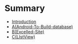 # Summary

* [Introduction](README.md)
* [A\(Android-To-Build-database\)](a\(android-to-build-database\).md)
* [B\(Excelled-Site\)](b\(excelled-site\).md)
* [C\(LIstView\)](c\(listview\).md)


